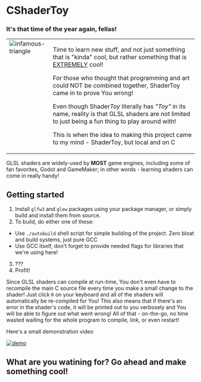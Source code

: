 # CShaderToy

### It's that time of the year again, fellas!

<table>
  <tr>
    <td valign="top">
      <img src="https://github.com/alexlnkp/CShaderToy/assets/79400603/44c5f5ea-9e85-4b3a-907f-3912847484f3" alt="infamous-triangle" style="display: block; margin-left: auto; margin-right: auto;" />
    </td>
    <td valign="top">
      <p>Time to learn new stuff, and not just something that is "kinda" cool, but rather something that is <u>EXTREMELY</u> cool!</p>
      <p>For those who thought that programming and art could NOT be combined together, ShaderToy came in to prove You wrong!</p>
      <p>Even though Shader<i>Toy</i> literally has <i>"Toy"</i> in its name, reality is that GLSL shaders are not limited to just being a fun thing to play around with!</p>
      <p>This is when the idea to making this project came to my mind - ShaderToy, but local and on C</p>
    </td>
  </tr>
</table>

GLSL shaders are widely-used by **MOST** game engines, including some of fan favorites, Godot and GameMaker; in other words - learning shaders can come in really handy!

## Getting started
1. Install `glfw3` and `glew` packages using your package manager, or simply build and install them from source.
2. To build, do either one of these:
-   Use `./autobuild` shell script for simple building of the project. Zero bloat and build systems, just pure GCC
-   Use GCC itself, don't forget to provide needed flags for libraries that we're using here!
3. ???
4. Profit!

Since GLSL shaders can compile at run-time, You don't even have to recompile the main C source file every time you make a small change to the shader!
Just click `R` on your keyboard and all of the shaders will automatically be re-compiled for You! 
This also means that if there's an error in the shader's code, it will be printed out to you verbosely and You will be able to figure out what went wrong!
All of that - on-the-go, no time wasted waiting for the whole program to compile, link, or even restart!

Here's a small demonstration video

[![demo](https://i.ytimg.com/vi/j519qeBmu3Y/maxresdefault.jpg)](https://youtu.be/j519qeBmu3Y "CShaderToy demo")


## What are you watining for? Go ahead and make something cool!